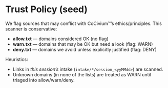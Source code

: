 <!-- status: stub; target: 150+ words -->
<!-- status: stub; target: 150+ words -->
<!-- status: stub; target: 150+ words -->
<!-- status: stub; target: 150+ words -->
<!-- status: stub; target: 150+ words -->
<!-- status: stub; target: 150+ words -->
<!-- status: stub; target: 150+ words -->
# Trust Policy (seed)
We flag sources that may conflict with CoCivium™’s ethics/principles. This scanner is conservative:
- **allow.txt** — domains considered OK (no flag)
- **warn.txt**  — domains that may be OK but need a look (flag: WARN)
- **deny.txt**  — domains we avoid unless explicitly justified (flag: DENY)

Heuristics:
- Links in *this session’s* intake (`intake/*/session_<yyMMdd>`) are scanned.
- Unknown domains (in none of the lists) are treated as WARN until triaged into allow/warn/deny.








